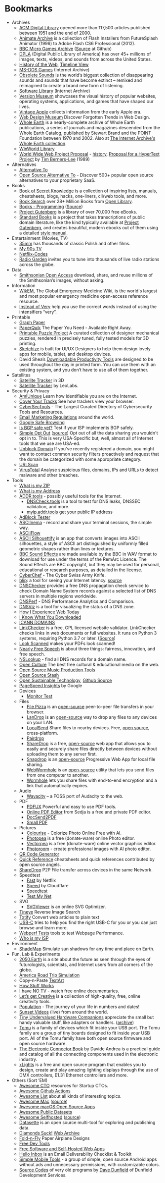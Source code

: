 # Bookmarks

- Archives
	- [ACM Digital Library](https://dl.acm.org) opened more than 117,500 articles published between 1951 and the end of 2000.
	- [Animate Archive](https://animatearchive.neocities.org/) is a collection of Flash Installers from FutureSplash Animator (1996) to Adobe Flash CS6 Professional (2012).
	- [BBC Micro Games Archive](http://bbcmicro.co.uk) ([Source](https://github.com/pau1ie/bbcmicro.co.uk) at Github)
	- [DPLA](https://dp.la) (Digital Public Library of America) has over 45+ millions of images, texts, videos, and sounds from across the United States.
	- [History of the Web](https://thehistoryoftheweb.com), [Timeline View](https://thehistoryoftheweb.com/timeline/)
	- [MS-DOS Games](https://archive.org/details/softwarelibrary_msdos_games) (Internet Archive)
	- [Obsolete Sounds](https://citiesandmemory.com/obsolete-sounds/) is the world’s biggest collection of disappearing sounds and sounds that have become extinct – remixed and reimagined to create a brand new form of listening.
	- [Software Library](https://archive.org/details/softwarelibrary) (Internet Archive)
	- [Version Museum](https://www.versionmuseum.com/) showcases the visual history of popular websites, operating systems, applications, and games that have shaped our lives.
	- [Vintage Apple](https://vintageapple.org) collects information from the early Apple era.
	- [Web Design Museum](https://www.webdesignmuseum.org) Discover Forgotten Trends in Web Design.
	- [Whole Earth](https://wholeearth.info) is a nearly-complete archive of Whole Earth publications, a series of journals and magazines descended from the Whole Earth Catalog, published by Stewart Brand and the POINT Foundation between 1970 and 2002. Also at [The Internet Archive's Whole Earth collection](https://archive.org/details/wholeearth).
	- [WinWorld Library](https://winworldpc.com/library/)
	- [World Wide Web Project Proposal](http://info.cern.ch/hypertext/WWW/TheProject.html) - [history](http://info.cern.ch/hypertext/WWW/History.html), [Proposal for a HyperText Project](http://info.cern.ch/hypertext/WWW/Proposal.html) by [Tim Berners-Lee](https://en.wikipedia.org/wiki/Tim_Berners-Lee) (1989)
- Alternatives
	- [Alternative To](https://alternativeto.net)
	- [Open Source Alternative To](https://www.opensourcealternative.to) - Discover 500+ popular open source alternatives to your proprietary SaaS.
- Books
	- [Book of Secret Knowledge](https://github.com/trimstray/the-book-of-secret-knowledge) is a collection of inspiring lists, manuals, cheatsheets, blogs, hacks, one-liners, cli/web tools, and more.
	- [Book Search](https://books-search.typesense.org) over 28+ Million Books from [Open Library](https://openlibrary.org).
	- [Books - Programming](https://ebookfoundation.github.io/free-programming-books/) ([Source](https://github.com/EbookFoundation/free-programming-books))
	- [Project Gutenberg](https://www.gutenberg.org) is a library of over 70,000 free eBooks.
	- [Standard Books](https://standardebooks.org) is a project that takes transcriptions of public domain literature, like the kind typically available at [Project Gutenberg](https://gutenberg.org), and creates beautiful, modern ebooks out of them using a detailed [style manual](https://standardebooks.org/manual/). 
- Entertainment (Movies, TV)
	- [35mm](https://35mm.online/en) has thousands of classic Polish and other films.
	- [My 90s TV](https://my90stv.com/)
	- [Netflix-Codes](https://www.netflix-codes.com)
	- [Radio Garden](http://radio.garden) invites you to tune into thousands of live radio stations across the globe.
- Data
	- [Smithsonian Open Access](https://www.si.edu/openaccess) download, share, and reuse millions of the Smithsonian’s images, without asking.
- Information
	- [WikEM](https://wikem.org/), The Global Emergency Medicine Wiki, is the world's largest and most popular emergency medicine open-access reference resource.
	- [Instead of Very](https://insteadofvery.com) help you use the correct words instead of using the intensifiers “very”.
- Printable
	- [Graph Paper](https://incompetech.com/graphpaper/)
	- [PaperQuik](https://paperquik.com/) The Paper You Need - Available Right Away.
	- [Printable Puzzle Project](https://www.puzzlehub.org) A curated collection of designer mechanical puzzles, rendered in precisely tuned, fully tested models for 3D printing.
	- [Sketchize](https://www.sketchize.com) is built for UI/UX Designers to help them design lovely apps for mobile, tablet, and desktop devices.
	- David Shea’s [Downloadable Productivity Tools](https://davidseah.com/productivity-tools/) are designed to be used throughout the day in printed form. You can use them with an existing system, and you don’t have to use all of them together.
- Satellites
	- [Satellite Tracker](https://satellitetracker3d.com) in 3D
	- [Satellite Tracker](https://platform.leolabs.space/visualizations/leo) by LeoLabs.
- Security & Privacy
	- [AmIUnique](https://www.amiunique.org) Learn how identifiable you are on the Internet.
	- [Cover Your Tracks](https://coveryourtracks.eff.org) See how trackers view your browser.
	- [CyberSecTools](https://cybersectools.com) - The Largest Curated Directory of Cybersecurity Tools and Resources.
	- [Email Marketing Regulations](https://github.com/threeheartsdigital/email-marketing-regulations) around the world.
	- [Google Safe Browsing](https://transparencyreport.google.com/safe-browsing/overview)
	- [Is BGP safe yet?](https://isbgpsafeyet.com) Test if your ISP implements BGP safely.
	- [Simple Opt Out](https://simpleoptout.com) ([source](https://github.com/troy/simpleoptout)) Opt out of all the data sharing you wouldn't opt in to. This is very USA-Specific but, well, almost all of Internet tools that we use are USA-ed.
	- [Unblock Domain](https://gist.github.com/grovesNL/2d00b568038bd28896d44d1b5b3299cd) If you've recently registered a domain, you might want to contact common security filters proactively and request that the domain be categorized with some appropriate category.
	- [URLScan](https://urlscan.io)
	- [VirusTotal](https://www.virustotal.com) Analyse suspicious files, domains, IPs and URLs to detect malware and other breaches.
- Tools
	- [What is my ZIP](https://www.whatismyzip.com)
	- [What is my Address](https://whatismyaddress.net)
	- [ADDR.tools](https://addr.tools) - possibly useful tools for the Internet.
		- [DNSCheck.tools](https://dnscheck.tools/) is a tool to test for DNS leaks, DNSSEC validation, and more.
		- [myip.addr.tools](https://myip.addr.tools/help) get your public IP address
	- [AdBlock Tester](https://adblock-tester.com)
	- [ASCIInema](asciinema.org) - record and share your terminal sessions, the simple way.
	- [ASCIIFlow](https://asciiflow.com/)
	- [ASCII Silhouettify](https://meatfighter.com/ascii-silhouettify/) is an app that converts images into ASCII silhouettes, a style of ASCII art distinguished by uniformly filled geometric shapes rather than lines or textures.
	- [BBC Sound Effects](http://bbcsfx.acropolis.org.uk) are made available by the BBC in WAV format to download for use under the terms of the RemArc Licence. The Sound Effects are BBC copyright, but they may be used for personal, educational or research purposes, as detailed in the license.
	- [CyberChef](https://cyberchef.org) - The Cyber Swiss Army Knife.
	- [blip](http://gfblip.appspot.com): a tool for seeing your Internet latency. [source](https://github.com/apenwarr/blip)
	- [DNSChecker](https://dnschecker.org) provides a free DNS propagation check service to check Domain Name System records against a selected list of DNS servers in multiple regions worldwide.
	- [DNSPerf](https://www.dnsperf.com/) - DNS Performance Analytics and Comparison.
	- [DNSViz](https://dnsviz.net) is a tool for visualizing the status of a DNS zone.
	- [How I Experience Web Today](https://how-i-experience-web-today.com)
	- [I Know What You Downloaded](https://iknowwhatyoudownload.com/)
	- [ICANN DOMAINS](https://publicsuffix.org/list/public_suffix_list.dat)
	- [LinkChecker](https://linkchecker.github.io/linkchecker/) is a free, GPL licensed website validator. LinkChecker checks links in web documents or full websites. It runs on Python 3 systems, requiring Python 3.7 or later. ([Source](https://github.com/linkchecker/linkchecker))
	- [Look Scanned](https://lookscanned.io) makes your PDFs look scanned!
	- [Nearly Free Speech](https://www.nearlyfreespeech.net) is about three things: fairness, innovation, and free speech.
	- [NSLookup](https://www.nslookup.io) - find all DNS records for a domain name.
	- [Open Culture](http://www.openculture.com) The best free cultural & educational media on the web.
	- [Open Source Music Production Tools](https://midination.com/free-music-production-software/)
	- [Open Source Stash](https://opensourcestash.com)
	- [Open Sustainable Technology](https://opensustain.tech), [Github Source](https://github.com/protontypes/awesome-sustainable-technology)
	- [PageSpeed Insights](https://pagespeed.web.dev) by Google
	- Devices
		- [Monitor Test](https://www.eizo.be/monitor-test/)
	- Files
		- [File Pizza](https://file.pizza) is an [open-source](https://github.com/kern/filepizza) peer-to-peer file transfers in your browser.
		- [LanDrop](https://landrop.app) is an [open-source](https://github.com/LANDrop) way to drop any files to any devices on your LAN.
		- [LocalSend](https://localsend.org/) Share files to nearby devices. Free, [open source](https://github.com/localsend/localsend), cross-platform.
		- [Pairdrop](https://pairdrop.net)
		- [ShareDrop](https://www.sharedrop.io) is a free, [open-source](https://github.com/szimek/sharedrop) web app that allows you to easily and securely share files directly between devices without uploading them to any server first.
		- [Snapdrop](https://snapdrop.net) is an [open-source](https://github.com/RobinLinus/snapdrop) Progressive Web App for local file sharing.
		- [WebWormhole](https://webwormhole.io) is an [open-source](https://github.com/saljam/webwormhole) utility that lets you send files from one computer to another.
		- [Wormhole](https://wormhole.app) lets you share files with end-to-end encryption and a link that automatically expires.
	- Audio
		- [Wavacity](https://wavacity.com) – a FOSS port of Audacity to the web.
	- PDF
		- [PDFUX](https://pdfux.com) Powerful and easy to use PDF tools.
		- [Online PDF Editor](https://www.sejda.com/pdf-editor) from Sedja is a free and private PDF editor.
		- [DocSend2PDF](https://docsend2pdf.com/)
		- [Small PDF](https://smallpdf.com/)
	- Pictures
		- [Colourise](https://colourise.com) - Colorize Photo Online Free with AI.
		- [Photopea](https://www.photopea.com) is a free (donate-ware) online Photo editor.
		- [Vectorpea](https://www.vectorpea.com) is a free (donate-ware) online vector graphics editor.
		- [Photoroom](https://www.photoroom.com) - create professional images with AI photo editor.
	- [QR Code Generator](https://qr-code-generator.org)
	- [Quick Reference](https://quickref.me/) cheatsheets and quick references contributed by open source angels.
	- [ShareDrop](https://www.sharedrop.io) P2P File transfer across devices in the same Network.
	- Speedtest
		- [Fast](https://fast.com) by Netflix
		- [Speed](https://speed.cloudflare.com) by Cloudflare
		- [Speedtest](https://www.speedtest.net)
		- [Test My Net](https://testmy.net/)
	- SVG
		- [SVGViewer](https://www.svgviewer.dev) is an online SVG Optimizer.
	- [Tineye](https://tineye.com) Reverse Image Search
	- [Txtify](https://txtify.it) Convert web articles to plain text
	- [USB-C](https://usbc.guide) tries to help you find the right USB-C for you or you can just browse and learn more.
	- [Webperf Tests](https://www.swyx.io/webperf-tests) tools to test Webpage Performance.
	- [Who is my ISP](https://www.whoismyisp.org)
- Environment
	- [ShadeMap](https://shademap.app/) Simulate sun shadows for any time and place on Earth.
- Fun, Lab & Experiments
	- [2050.Earth](https://2050.earth/) is a site about the future as seen through the eyes of futurologists, scientists, and Internet users from all corners of the globe.
	- [America Road Trip Simulation](https://4m3ric4.com)
	- Copy-n-Paste [TextArt](https://textart.sh)
	- [How Stuff Works](https://www.howstuffworks.com)
	- [I have NO TV](https://ihavenotv.com) - watch free online documentaries.
	- [Let’s get Creative](https://www.bryanbraun.com/lets-get-creative/) is a collection of high-quality, free, online creativity tools.
	- [Population](https://population.io) - The journey of your life in numbers and dates!
	- [Sunset Videos](https://sunset.funwebsite.fun) (live) from around the world.
	- [Tiny Undervalued Hardware Companions](https://vermaden.wordpress.com/2024/03/21/tiny-undervalued-hardware-companions/) appreciate the small but handy valuable stuff, like adapters or handlers. ([archive](https://archive.ph/lkiA6))
	- [Tomu](https://tomu.im) is a family of devices which fit inside your USB port. The Tomu family are a group of tiny boards designed to fit inside your USB port. All of the Tomu family have both open source firmware and open source hardware.
	- [The Electronic Connector Book](https://connectorbook.com) by Davide Andrea is a practical guide and catalog of all the connecting components used in the electronic industry.
	- [xLights](https://xlights.org) is a free and open source program that enables you to design, create and play amazing lighting displays through the use of DMX controllers, E1.31 Ethernet controllers and more.
- Others (Sort ’EM)
	- [Awesome CTO](https://github.com/kuchin/awesome-cto) resources for Startup CTOs.
	- [Awesome Github Actions](https://github.com/sdras/awesome-actions)
	- [Awesome List](https://github.com/sindresorhus/awesome) about all kinds of interesting topics.
	- [Awesome Mac](https://wangchujiang.com/awesome-mac/) ([source](https://github.com/jaywcjlove/awesome-mac))
	- [Awesome macOS Open Source Apps](https://github.com/serhii-londar/open-source-mac-os-apps)
	- [Awesome Public Datasets](https://github.com/awesomedata/awesome-public-datasets)
	- [Awesome Selfhosted](https://awesome-selfhosted.net) ([source](https://github.com/awesome-selfhosted/awesome-selfhosted-html))
	- [Datasette](https://datasette.io) is an open source multi-tool for exploring and publishing data.
	- [Diamonds Suck!](https://diamondssuck.com/) [Web Archive](https://web.archive.org/web/20230000000000*/https://diamondssuck.com/)
	- [Fold-n-Fly](https://www.foldnfly.com/) Paper Airplane Designs
	- [Free Dev Tools](https://freetools.dev)
	- [Free Software and Self-Hosted Web Apps](https://github.com/awesome-selfhosted/awesome-selfhosted)
	- [Hello Inbox](https://helloinbox.email) is an Email Deliverability Checklist & Toolkit
	- [Simple Mobile Tools](https://www.simplemobiletools.com) - a group of simple, open source Android apps without ads and unnecessary permissions, with customizable colors.
	- [Source Codes](https://dunfield.themindfactory.com/dnldsrc.htm) of very old programs by [Dave Dunfield](https://dunfield.themindfactory.com/dave.htm) of Dunfield Development Services.